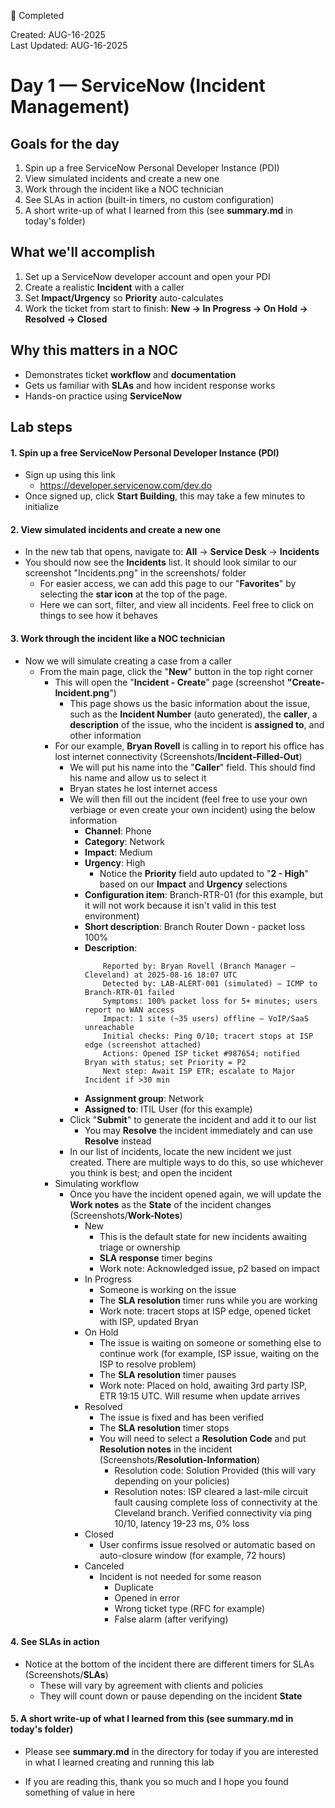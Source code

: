 🏁 Completed

Created: AUG-16-2025  
Last Updated: AUG-16-2025

# Day 1 — ServiceNow (Incident Management)

## Goals for the day

1. Spin up a free ServiceNow Personal Developer Instance (PDI)
2. View simulated incidents and create a new one
3. Work through the incident like a NOC technician
4. See SLAs in action (built-in timers, no custom configuration)
5. A short write-up of what I learned from this (see **summary.md** in today's folder)

## What we'll accomplish

1. Set up a ServiceNow developer account and open your PDI
2. Create a realistic **Incident** with a caller
3. Set **Impact/Urgency** so **Priority** auto-calculates
4. Work the ticket from start to finish: **New -> In Progress -> On Hold -> Resolved -> Closed**

## Why this matters in a NOC

* Demonstrates ticket **workflow** and **documentation**
* Gets us familiar with **SLAs** and how incident response works
* Hands-on practice using **ServiceNow**

## Lab steps

#### 1. Spin up a free ServiceNow Personal Developer Instance (PDI)

* Sign up using this link
    - https://developer.servicenow.com/dev.do
* Once signed up, click **Start Building**, this may take a few minutes to initialize

#### 2. View simulated incidents and create a new one

* In the new tab that opens, navigate to: **All** -> **Service Desk** -> **Incidents**
* You should now see the **Incidents** list. It should look similar to our screenshot "Incidents.png" in the screenshots/ folder
    * For easier access, we can add this page to our "**Favorites**" by selecting the **star icon** at the top of the page.
    * Here we can sort, filter, and view all incidents. Feel free to click on things to see how it behaves

#### 3. Work through the incident like a NOC technician

* Now we will simulate creating a case from a caller
    * From the main page, click the "**New**" button in the top right corner
        * This will open the "**Incident - Create**" page (screenshot **"Create-Incident.png**")
            * This page shows us the basic information about the issue, such as the **Incident Number** (auto generated), the **caller**, a **description** of the issue, who the incident is **assigned to**, and other information
        * For our example, **Bryan Rovell** is calling in to report his office has lost internet connectivity (Screenshots/**Incident-Filled-Out**)
            * We will put his name into the "**Caller**" field. This should find his name and allow us to select it
            * Bryan states he lost internet access
            * We will then fill out the incident (feel free to use your own verbiage or even create your own incident) using the below information
                * **Channel**: Phone
                * **Category**: Network
                * **Impact**: Medium
                * **Urgency**: High
                    * Notice the **Priority** field auto updated to "**2 - High**" based on our **Impact** and **Urgency** selections
                * **Configuration item**: Branch-RTR-01 (for this example, but it will not work because it isn't valid in this test environment)
                * **Short description**: Branch Router Down - packet loss 100%
                * **Description**: 
                    ``` 
                        Reported by: Bryan Rovell (Branch Manager – Cleveland) at 2025-08-16 18:07 UTC
                        Detected by: LAB-ALERT-001 (simulated) – ICMP to Branch-RTR-01 failed
                        Symptoms: 100% packet loss for 5+ minutes; users report no WAN access
                        Impact: 1 site (~35 users) offline – VoIP/SaaS unreachable
                        Initial checks: Ping 0/10; tracert stops at ISP edge (screenshot attached)
                        Actions: Opened ISP ticket #987654; notified Bryan with status; set Priority = P2
                        Next step: Await ISP ETR; escalate to Major Incident if >30 min
                    ```
                * **Assignment group**: Network
                * **Assigned to**: ITIL User (for this example)
            * Click "**Submit**" to generate the incident and add it to our list
                * You may **Resolve** the incident immediately and can use **Resolve** instead
            * In our list of incidents, locate the new incident we just created. There are multiple ways to do this, so use whichever you think is best; and open the incident
        * Simulating workflow
            * Once you have the incident opened again, we will update the **Work notes** as the **State** of the incident changes (Screenshots/**Work-Notes**)
                * New
                    * This is the default state for new incidents awaiting triage or ownership
                    * **SLA response** timer begins
                    * Work note: Acknowledged issue, p2 based on impact
                * In Progress
                    * Someone is working on the issue
                    * The **SLA resolution** timer runs while you are working
                    * Work note: tracert stops at ISP edge, opened ticket with ISP, updated Bryan
                * On Hold
                    * The issue is waiting on someone or something else to continue work (for example, ISP issue, waiting on the ISP to resolve problem)
                    * The **SLA resolution** timer pauses
                    * Work note: Placed on hold, awaiting 3rd party ISP, ETR 19:15 UTC. Will resume when update arrives
                * Resolved
                    * The issue is fixed and has been verified
                    * The **SLA resolution** timer stops
                    * You will need to select a **Resolution Code** and put **Resolution notes** in the incident (Screenshots/**Resolution-Information**)
                        * Resolution code: Solution Provided (this will vary depending on your policies)
                        * Resolution notes: ISP cleared a last-mile circuit fault causing complete loss of connectivity at the Cleveland branch. Verified connectivity via ping 10/10, latency 19-23 ms, 0% loss
                * Closed
                    * User confirms issue resolved or automatic based on auto-closure window (for example, 72 hours)
                * Canceled
                    * Incident is not needed for some reason
                        * Duplicate
                        * Opened in error
                        * Wrong ticket type (RFC for example)
                        * False alarm (after verifying)

#### 4. See SLAs in action

* Notice at the bottom of the incident there are different timers for SLAs (Screenshots/**SLAs**)
    * These will vary by agreement with clients and policies
    * They will count down or pause depending on the incident **State**

#### 5. A short write-up of what I learned from this (see **summary.md** in today's folder)

* Please see **summary.md** in the directory for today if you are interested in what I learned creating and running this lab

* If you are reading this, thank you so much and I hope you found something of value in here



